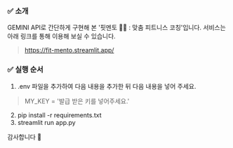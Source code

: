 ### ✅ 소개
GEMINI API로 간단하게 구현해 본 '핏멘토 🏋️‍♀️ : 맞춤 피트니스 코칭'입니다.
서비스는 아래 링크를 통해 이용해 보실 수 있습니다.
> https://fit-mento.streamlit.app/

### ✅ 실행 순서
1. .env 파일을 추가하여 다음 내용을 추가한 뒤 다음 내용을 넣어 주세요.
> MY_KEY = '발급 받은 키를 넣어주세요.'
2. pip install -r requirements.txt
3. streamlit run app.py

감사합니다 🙌
